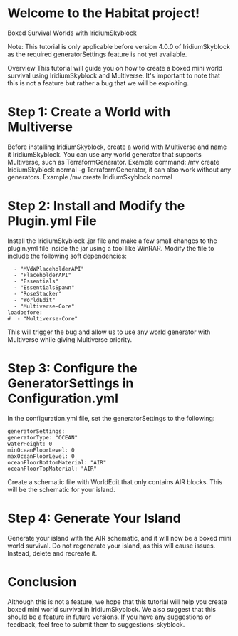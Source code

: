 # Welcome to the Habitat project! 
Boxed Survival Worlds with IridiumSkyblock

Note: This tutorial is only applicable before version 4.0.0 of IridiumSkyblock as the required generatorSettings feature is not yet available.

Overview
This tutorial will guide you on how to create a boxed mini world survival using IridiumSkyblock and Multiverse. It's important to note that this is not a feature but rather a bug that we will be exploiting.

# Step 1: Create a World with Multiverse
Before installing IridiumSkyblock, create a world with Multiverse and name it IridiumSkyblock. You can use any world generator that supports Multiverse, such as TerraformGenerator. Example command:
/mv create IridiumSkyblock normal -g TerraformGenerator, it can also work without any generators. Example /mv create IridiumSkyblock normal

# Step 2: Install and Modify the Plugin.yml File
Install the IridiumSkyblock .jar file and make a few small changes to the plugin.yml file inside the jar using a tool like WinRAR. Modify the file to include the following soft dependencies:
````
  - "MVdWPlaceholderAPI"
  - "PlaceholderAPI"
  - "Essentials"
  - "EssentialsSpawn"
  - "RoseStacker"
  - "WorldEdit"
  - "Multiverse-Core"
loadbefore:
#  - "Multiverse-Core"
````

This will trigger the bug and allow us to use any world generator with Multiverse while giving Multiverse priority.

# Step 3: Configure the GeneratorSettings in Configuration.yml
In the configuration.yml file, set the generatorSettings to the following:
```
generatorSettings:
generatorType: "OCEAN"
waterHeight: 0
minOceanFloorLevel: 0
maxOceanFloorLevel: 0
oceanFloorBottomMaterial: "AIR"
oceanFloorTopMaterial: "AIR"
```
Create a schematic file with WorldEdit that only contains AIR blocks. This will be the schematic for your island.

# Step 4: Generate Your Island
Generate your island with the AIR schematic, and it will now be a boxed mini world survival. Do not regenerate your island, as this will cause issues. Instead, delete and recreate it.

# Conclusion
Although this is not a feature, we hope that this tutorial will help you create boxed mini world survival in IridiumSkyblock. We also suggest that this should be a feature in future versions. If you have any suggestions or feedback, feel free to submit them to ⁠suggestions-skyblock.
